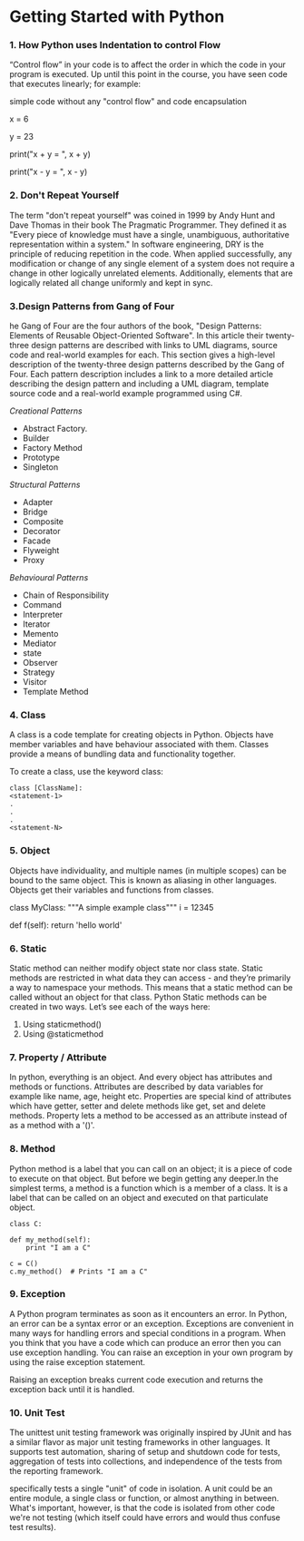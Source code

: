 # Getting Started with Python

### 1. How Python uses Indentation to control Flow
“Control flow” in your code is to affect the order in which the code in your program is executed.
Up until this point in the course, you have seen code that executes linearly; for example:

simple code without any "control flow" and code encapsulation

x = 6

y = 23

print("x + y = ", x + y)

print("x - y = ", x - y)

### 2. Don't Repeat Yourself
The term "don't repeat yourself" was coined in 1999 by Andy Hunt and Dave Thomas in their book The Pragmatic Programmer. They defined it as "Every piece of knowledge must have a single, unambiguous, authoritative representation within a system." In software engineering, DRY is the principle of reducing repetition in the code.
 When applied successfully, any modification or change of any single element of a system does not require a change in other logically unrelated elements. Additionally, elements that are logically related all change uniformly and kept in sync.
 
### 3.Design Patterns from Gang of Four 
he Gang of Four are the four authors of the book, "Design Patterns: Elements of Reusable Object-Oriented Software". In this article their twenty-three design patterns are described with links to UML diagrams, source code and real-world examples for each.
This section gives a high-level description of the twenty-three design patterns described by the Gang of Four. Each pattern description includes a link to a more detailed article describing the design pattern and including a UML diagram, template source code and a real-world example programmed using C#.

*Creational Patterns*
- Abstract Factory. 
- Builder
- Factory Method
- Prototype
- Singleton

*Structural Patterns*
- Adapter
- Bridge
- Composite
- Decorator
- Facade
- Flyweight
- Proxy

*Behavioural Patterns*
- Chain of Responsibility
- Command
- Interpreter
- Iterator
- Memento
- Mediator
- state
- Observer
- Strategy
- Visitor
- Template Method

### 4. Class
A class is a code template for creating objects in Python. Objects have member variables and have behaviour associated with them.
Classes provide a means of bundling data and functionality together.

To create a class, use the keyword class:

    class [ClassName]:
    <statement-1>
    .
    .
    .
    <statement-N>
  
### 5. Object
Objects have individuality, and multiple names (in multiple scopes) can be bound to the same object. This is known as aliasing in other languages.
Objects get their variables and functions from classes.

   class MyClass:
    """A simple example class"""
    i = 12345

   def f(self):
        return 'hello world'
        
### 6. Static
Static method can neither modify object state nor class state. Static methods are restricted in what data they can access - and they’re primarily a way to namespace your methods.
 This means that a static method can be called without an object for that class.
 Python Static methods can be created in two ways. Let’s see each of the ways here:
 1. Using staticmethod()
 2. Using @staticmethod
 
### 7. Property / Attribute
In python, everything is an object. And every object has attributes and methods or functions. Attributes are described by data variables for example like name, age, height etc. Properties are special kind of attributes which have getter, setter and delete methods like get, set and delete methods.
Property lets a method to be accessed as an attribute instead of as a method with a '()'. 

### 8. Method 
Python method is a label that you can call on an object; it is a piece of code to execute on that object. But before we begin getting any deeper.In the simplest terms, a method is a function which is a member of a class. It is a label that can be called on an object and executed on that particulate object.

    class C:
    
    def my_method(self):
        print "I am a C"

    c = C()
    c.my_method()  # Prints "I am a C"

### 9. Exception
A Python program terminates as soon as it encounters an error. In Python, an error can be a syntax error or an exception. 
Exceptions are convenient in many ways for handling errors and special conditions in a program. When you think that you have a code which can produce an error then you can use exception handling.
You can raise an exception in your own program by using the raise exception statement.

Raising an exception breaks current code execution and returns the exception back until it is handled.

### 10. Unit Test
The unittest unit testing framework was originally inspired by JUnit and has a similar flavor as major unit testing frameworks in other languages. It supports test automation, sharing of setup and shutdown code for tests, aggregation of tests into collections, and independence of the tests from the reporting framework.

specifically tests a single "unit" of code in isolation. A unit could be an entire module, a single class or function, or almost anything in between. What's important, however, is that the code is isolated from other code we're not testing (which itself could have errors and would thus confuse test results).

